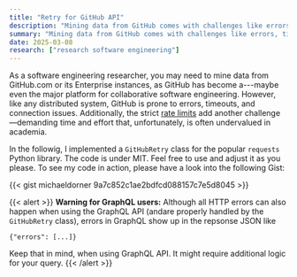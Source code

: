 ```yaml
---
title: "Retry for GitHub API"
description: "Mining data from GitHub comes with challenges like errors, timeouts, and rate limits. I built a small and robust GitHubRetry class for the requests Python library."
summary: "Mining data from GitHub comes with challenges like errors, timeouts, and rate limits. I built a small and robust  GitHubRetry class for the requests Python library."
date: 2025-03-08
research: ["research software engineering"]
---
```


As a software engineering researcher, you may need to mine data from GitHub.com or its Enterprise instances, as GitHub has become a---maybe even the major platform for collaborative software engineering. However, like any distributed system, GitHub is prone to errors, timeouts, and connection issues. Additionally, the strict [rate limits](https://docs.github.com/en/rest/using-the-rest-api/rate-limits-for-the-rest-api) add another challenge—demanding time and effort that, unfortunately, is often undervalued in academia.

In the followig, I implemented a `GitHubRetry` class for the popular `requests` Python library. The code is under MIT. Feel free to use and adjust it as you please. To see my code in action, please have a look into the following Gist:

{{< gist michaeldorner 9a7c852c1ae2bdfcd088157c7e5d8045 >}}

{{< alert >}}
**Warning for GraphQL users:** Although all HTTP errors can also happen when using the GraphQL API (andare properly handled by  the `GitHubRetry` class), errors in GraphQL show up in the repsonse JSON like

```
{"errors": [...]}
```

Keep that in mind, when using GraphQL API. It might require additional logic for your query.
{{< /alert >}}
